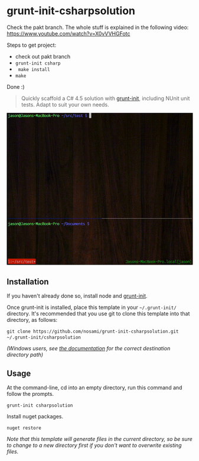 # grunt-init-csharpsolution



Check the pakt branch.
The whole stuff is explained in the following video:
https://www.youtube.com/watch?v=X0vVVHGFotc

Steps to get project:

* check out pakt branch
* ```grunt-init csharp```
* ``` make install```
* ```make```

Done :)

> Quickly scaffold a C# 4.5 solution with [grunt-init][], including NUnit unit tests. Adapt to suit your own needs.

![screenshot](https://raw.githubusercontent.com/nosami/nosami.github.io/master/grunt-init-csharpsolution.gif)

[grunt-init]: http://gruntjs.com/project-scaffolding

## Installation
If you haven't already done so, install node and [grunt-init][].

Once grunt-init is installed, place this template in your `~/.grunt-init/` directory. It's recommended that you use git to clone this template into that directory, as follows:

```
git clone https://github.com/nosami/grunt-init-csharpsolution.git ~/.grunt-init/csharpsolution
```

_(Windows users, see [the documentation][grunt-init] for the correct destination directory path)_

## Usage

At the command-line, cd into an empty directory, run this command and follow the prompts.

```
grunt-init csharpsolution
```

Install nuget packages.

```
nuget restore
```

_Note that this template will generate files in the current directory, so be sure to change to a new directory first if you don't want to overwrite existing files._
